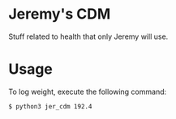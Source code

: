 # Jeremy's CDM

Stuff related to health that only Jeremy will use.

# Usage

To log weight, execute the following command:

```bash
$ python3 jer_cdm 192.4
```
